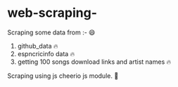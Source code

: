 # web-scraping-
Scraping some data from :- 😄

1. github_data 🔥
2. espncricinfo data 🔥
3. getting 100 songs download links and artist names 🔥

Scraping using js cheerio js module. 🤍
